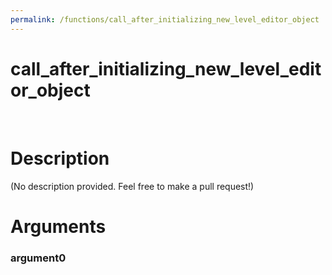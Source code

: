 ```yaml
---
permalink: /functions/call_after_initializing_new_level_editor_object
---
```

# call_after_initializing_new_level_editor_object  
&nbsp;  
# Description  
(No description provided. Feel free to make a pull request!) 
&nbsp;  
# Arguments
### argument0

&nbsp;    


